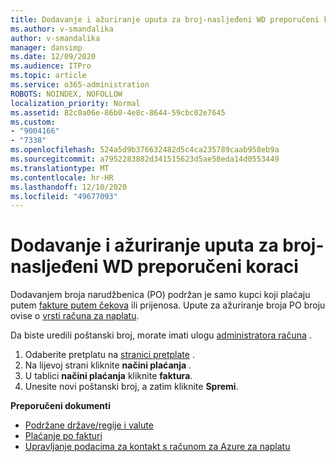 ```yaml
---
title: Dodavanje i ažuriranje uputa za broj-nasljeđeni WD preporučeni koraci
ms.author: v-smandalika
author: v-smandalika
manager: dansimp
ms.date: 12/09/2020
ms.audience: ITPro
ms.topic: article
ms.service: o365-administration
ROBOTS: NOINDEX, NOFOLLOW
localization_priority: Normal
ms.assetid: 82c0a06e-86b0-4e8c-8644-59cbc02e7645
ms.custom:
- "9004166"
- "7338"
ms.openlocfilehash: 524a5d9b376632482d5c4ca235789caab958eb9a
ms.sourcegitcommit: a7952283882d341515623d5ae58eda14d0553449
ms.translationtype: MT
ms.contentlocale: hr-HR
ms.lasthandoff: 12/10/2020
ms.locfileid: "49677093"
---
```

# <a name="add-or-update-po-number---legacy-wd---recommended-steps"></a>Dodavanje i ažuriranje uputa za broj-nasljeđeni WD preporučeni koraci

Dodavanjem broja narudžbenica (PO) podržan je samo kupci koji plaćaju putem [fakture putem čekova](https://docs.microsoft.com/azure/cost-management-billing/manage/pay-by-invoice) ili prijenosa. Upute za ažuriranje broja PO broju ovise o [vrsti računa za naplatu](https://docs.microsoft.com/azure/cost-management-billing/manage/view-all-accounts).

Da biste uredili poštanski broj, morate imati ulogu [administratora računa](https://docs.microsoft.com/azure/role-based-access-control/rbac-and-directory-admin-roles) .

1. Odaberite pretplatu na [stranici pretplate](https://ms.portal.azure.com/#blade/Microsoft_Azure_Billing/SubscriptionsBlade) .
2. Na lijevoj strani kliknite **načini plaćanja** .
3. U tablici **načini plaćanja** kliknite **faktura**. 
4. Unesite novi poštanski broj, a zatim kliknite **Spremi**.

**Preporučeni dokumenti**

- [Podržane države/regije i valute](https://azure.microsoft.com/en-us/pricing/faq/) 
- [Plaćanje po fakturi](https://docs.microsoft.com/azure/cost-management-billing/manage/pay-by-invoice) 
- [Upravljanje podacima za kontakt s računom za Azure za naplatu](https://docs.microsoft.com/azure/cost-management-billing/manage/change-azure-account-profile)


